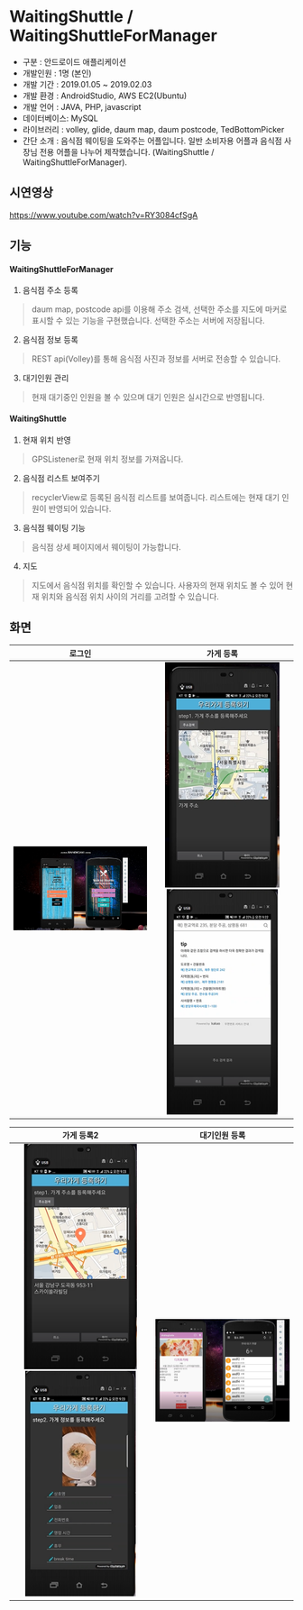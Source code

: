 WaitingShuttle / WaitingShuttleForManager
=============
- 구분 : 안드로이드 애플리케이션
- 개발인원 : 1명 (본인)
- 개발 기간 : 2019.01.05 ~ 2019.02.03
- 개발 환경 : AndroidStudio, AWS EC2(Ubuntu)
- 개발 언어 : JAVA, PHP, javascript
- 데이터베이스: MySQL
- 라이브러리 : volley, glide, daum map, daum postcode, TedBottomPicker
- 간단 소개 : 음식점 웨이팅을 도와주는 어플입니다. 일반 소비자용 어플과 음식점 사장님 전용 어플을 나누어 제작했습니다. (WaitingShuttle / WaitingShuttleForManager).

## 시연영상
https://www.youtube.com/watch?v=RY3084cfSgA

## 기능
#### WaitingShuttleForManager
  1. 음식점 주소 등록
  > daum map, postcode api를 이용해 주소 검색, 선택한 주소를 지도에 마커로 표시할 수 있는 기능을 구현했습니다.
  선택한 주소는 서버에 저장됩니다.
  2. 음식점 정보 등록
  >REST api(Volley)를 통해 음식점 사진과 정보를 서버로 전송할 수 있습니다.
  3. 대기인원 관리
  >현재 대기중인 인원을 볼 수 있으며 대기 인원은 실시간으로 반영됩니다.

#### WaitingShuttle
  1. 현재 위치 반영
  >GPSListener로 현재 위치 정보를 가져옵니다.
  2. 음식점 리스트 보여주기
  >recyclerView로 등록된 음식점 리스트를 보여줍니다. 리스트에는 현재 대기 인원이 반영되어 있습니다.
  3. 음식점 웨이팅 기능
  >음식점 상세 페이지에서 웨이팅이 가능합니다.
  4. 지도 
  >지도에서 음식점 위치를 확인할 수 있습니다. 사용자의 현재 위치도 볼 수 있어 현재 위치와 음식점 위치 사이의 거리를 고려할 수 있습니다.
 
## 화면
|             로그인              |           가게 등록            |
| :-------------------------: | :------------------------------------------------------: |
| <img src="WaitingShuttle_Screenshot/screenshot1.PNG" width="400px" /> | <img src="WaitingShuttle_Screenshot/screenshot2.PNG" height="400px" /> <img src="WaitingShuttle_Screenshot/screenshot3.PNG" height="400px" /> |

|             가게 등록2              |           대기인원 등록            |
| :-------------------------: | :------------------------------------------------------: |
| <img src="WaitingShuttle_Screenshot/screenshot4.PNG" height="400px" /> <img src="WaitingShuttle_Screenshot/screenshot5.PNG" height="400px" /> | <img src="WaitingShuttle_Screenshot/screenshot7.PNG" width="400px" /> |

